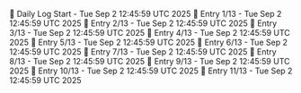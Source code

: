 📅 Daily Log Start - Tue Sep  2 12:45:59 UTC 2025
📌 Entry 1/13 - Tue Sep  2 12:45:59 UTC 2025
📌 Entry 2/13 - Tue Sep  2 12:45:59 UTC 2025
📌 Entry 3/13 - Tue Sep  2 12:45:59 UTC 2025
📌 Entry 4/13 - Tue Sep  2 12:45:59 UTC 2025
📌 Entry 5/13 - Tue Sep  2 12:45:59 UTC 2025
📌 Entry 6/13 - Tue Sep  2 12:45:59 UTC 2025
📌 Entry 7/13 - Tue Sep  2 12:45:59 UTC 2025
📌 Entry 8/13 - Tue Sep  2 12:45:59 UTC 2025
📌 Entry 9/13 - Tue Sep  2 12:45:59 UTC 2025
📌 Entry 10/13 - Tue Sep  2 12:45:59 UTC 2025
📌 Entry 11/13 - Tue Sep  2 12:45:59 UTC 2025
